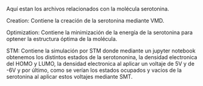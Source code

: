 Aquí estan los archivos relacionados con la molécula serotonina.

Creation: Contiene la creación de la serotonina mediante VMD.

Optimization: Contiene la minimización de la energía de la serotonina para optener la estructura óptima de la molécula.


STM: Contiene la simulación por STM donde mediante un jupyter notebook obtenemos los distintos estados de la serotononina, la densidad electronica del HOMO y LUMO, la densidad electronica al aplicar un voltaje de 5V y de -6V y por último, como se verían los estados ocupados y vacios de la serotonina al aplicar estos voltajes mediante SMT. 
